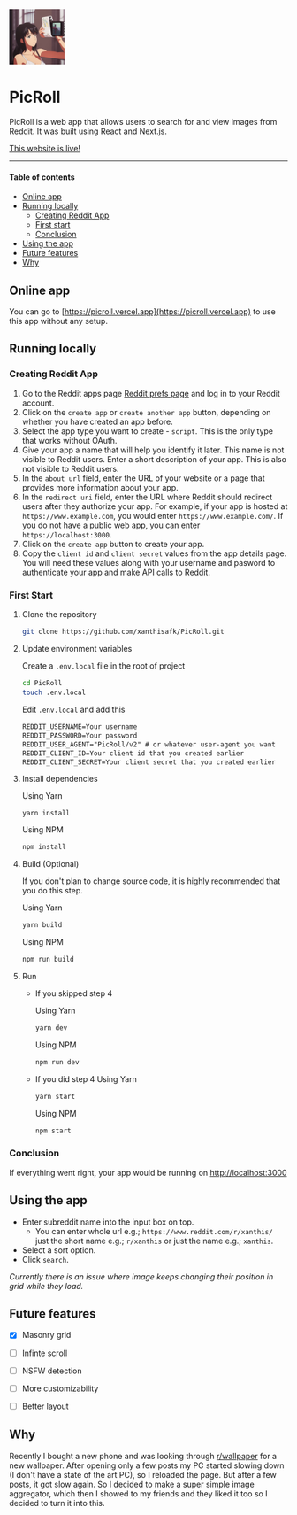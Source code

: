 <img src="./public/logo.jpg" width="100"> 

# PicRoll

PicRoll is a web app that allows users to search for and view images from Reddit. It was built using React and Next.js.

[This website is live!]("https://pichost.vercel.app)

---

#### Table of contents

- [Online app](#online-app)
- [Running locally](#running-locally)
    - [Creating Reddit App](#creating-reddit-app)
    - [First start](#first-start)
    - [Conclusion](#conclusion)
- [Using the app](#using-the-app)
- [Future features](#future-features)
- [Why](#why)

## Online app
You can go to [https://picroll.vercel.app](https://picroll.vercel.app) to use this app without any setup.

## Running locally

### Creating Reddit App

1. Go to the Reddit apps page [Reddit prefs page](https://www.reddit.com/prefs/apps) and log in to your Reddit account.
2. Click on the `create app` or `create another app` button, depending on whether you have created an app before.
3. Select the app type you want to create - `script`. This is the only type that works without OAuth.
4. Give your app a name that will help you identify it later. This name is not visible to Reddit users.
Enter a short description of your app. This is also not visible to Reddit users.
5. In the `about url` field, enter the URL of your website or a page that provides more information about your app.
6. In the `redirect uri` field, enter the URL where Reddit should redirect users after they authorize your app. For example, if your app is hosted at `https://www.example.com`, you would enter `https://www.example.com/`. If you do not have a public web app, you can enter `https://localhost:3000`.
8. Click on the `create app` button to create your app.
9. Copy the `client id` and `client secret` values from the app details page. You will need these values along with your username and pasword to authenticate your app and make API calls to Reddit.

### First Start

1. Clone the repository
    ```bash
    git clone https://github.com/xanthisafk/PicRoll.git
    ```

2. Update environment variables
    
    Create a `.env.local` file in the root of project
    ```bash
    cd PicRoll
    touch .env.local
    ```

    Edit `.env.local` and add this
    ```env
    REDDIT_USERNAME=Your username
    REDDIT_PASSWORD=Your password
    REDDIT_USER_AGENT="PicRoll/v2" # or whatever user-agent you want
    REDDIT_CLIENT_ID=Your client id that you created earlier 
    REDDIT_CLIENT_SECRET=Your client secret that you created earlier
    ```

3. Install dependencies
    
    Using Yarn
    ```bash
    yarn install
    ```

    Using NPM
    ```bash
    npm install
    ```

4. Build (Optional)

    If you don't plan to change source code, it is highly recommended that you do this step.

    Using Yarn
    ```bash
    yarn build
    ```

    Using NPM
    ```bash
    npm run build
    ```

5. Run

    - If you skipped step 4

        Using Yarn
        ```bash
        yarn dev
        ```

        Using NPM
        ```bash
        npm run dev
        ```
    - If you did step 4
        Using Yarn
        ```bash
        yarn start
        ```

        Using NPM
        ```bash
        npm start
        ```

### Conclusion

If everything went right, your app would be running on [http://localhost:3000](http://localhost:3000)



## Using the app

- Enter subreddit name into the input box on top.
    - You can enter whole url e.g.; `https://www.reddit.com/r/xanthis/` just the short name e.g.; `r/xanthis` or just the name e.g.; `xanthis`.
- Select a sort option.
- Click `search`.


_Currently there is an issue where image keeps changing their position in grid while they load._


## Future features

- [x] Masonry grid
- [ ] Infinte scroll
- [ ] NSFW detection
- [ ] More customizability
- [ ] Better layout


## Why

Recently I bought a new phone and was looking through [r/wallpaper](https://www.reddit.com/r/wallpaper) for a new wallpaper. After opening only a few posts my PC started slowing down (I don't have a state of the art PC), so I reloaded the page. But after a few posts, it got slow again. So I decided to make a super simple image aggregator, which then I showed to my friends and they liked it too so I decided to turn it into this.